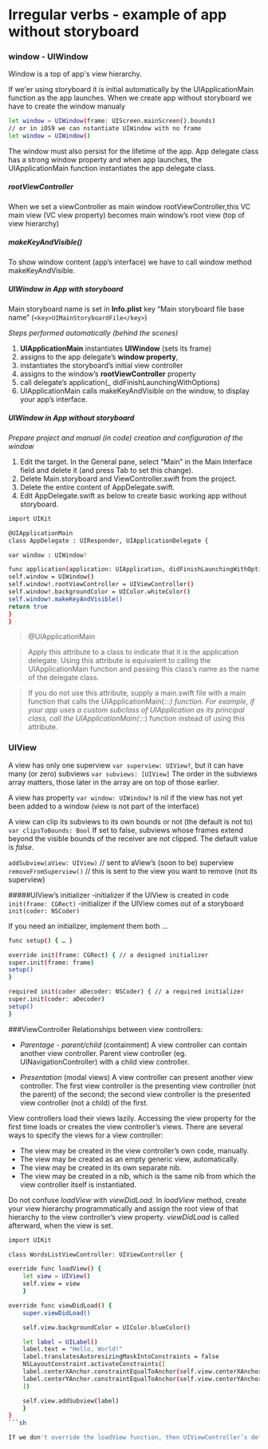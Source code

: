 # Irregular verbs - example of app without storyboard

### window - UIWindow
Window is a top of app's view hierarchy.

If we'er using storyboard it is initial automatically by the UIApplicationMain function as the app launches.
When we create app without storyboard we have to create the window manualy

```sh
let window = UIWindow(frame: UIScreen.mainScreen().bounds)
// or in iOS9 we can nstantiate UIWindow with no frame
let window = UIWindow()
```
The window must also persist for the lifetime of the app. App delegate class has a strong window property and when app launches,
the UIApplicationMain function instantiates the app delegate class.

##### rootViewController
When we set a viewController as main window rootViewController,this VC main view (VC view property) becomes main window’s root view (top of view hierarchy)

##### makeKeyAndVisible()
To show window content (app’s interface) we have to call window method makeKeyAndVisible.

##### UIWindow in App with storyboard
Main storyboard name is set in **Info.plist** key “Main storyboard file base name” (```<key>UIMainStoryboardFile</key>```) 

*Steps performed automatically (behind the scenes)*

1. **UIApplicationMain** instantiates **UIWindow** (sets its frame) 
2. assigns to the app delegate’s **window property**, 
3. instantiates the storyboard’s initial view controller
4. assigns to the window’s **rootViewController** property
5. call delegate’s application(_ didFinishLaunchingWithOptions)
6. UIApplicationMain calls makeKeyAndVisible on the window, to display your app’s interface. 

##### UIWindow in App without storyboard
*Prepare project and manual (in code) creation and configuration of the window*

1. Edit the target. In the General pane, select “Main” in the Main Interface field and delete it (and press Tab to set this change).
2. Delete Main.storyboard and ViewController.swift from the project.
3. Delete the entire content of AppDelegate.swift.
4. Edit AppDelegate.swift as below to create basic working app without storyboard.
```sh
import UIKit

@UIApplicationMain
class AppDelegate : UIResponder, UIApplicationDelegate {

var window : UIWindow?

func application(application: UIApplication, didFinishLaunchingWithOptions launchOptions: [NSObject: AnyObject]?) -> Bool {
self.window = UIWindow()
self.window!.rootViewController = UIViewController()
self.window!.backgroundColor = UIColor.whiteColor()
self.window!.makeKeyAndVisible()
return true
}
}
```

>@UIApplicationMain

>Apply this attribute to a class to indicate that it is the application delegate. Using this attribute is equivalent to calling the UIApplicationMain function and passing this class’s name as the name of the delegate class.

>If you do not use this attribute, supply a main.swift file with a main function that calls the UIApplicationMain(_:_:_:) function. For example, if your app uses a custom subclass of UIApplication as its principal class, call the UIApplicationMain(_:_:_:) function instead of using this attribute. 


### UIView
A view has only one superview ```var superview: UIView?```, but it can have many (or zero) subviews ```var subviews: [UIView]``` The order in the subviews array matters, those later in the array are on top of those earlier.

A view has property ```var window: UIWindow?``` is nil if the view has not yet been added to a window (view is not part of the interface)

A view can clip its subviews to its own bounds or not (the default is not to) ```var clipsToBounds: Bool``` If set to false, subviews whose frames extend beyond the visible bounds of the receiver are not clipped. The default value is *false*.

```addSubview(aView: UIView)``` // sent to aView’s (soon to be) superview
```removeFromSuperview()``` // this is sent to the view you want to remove (not its superview)

#####UIView’s initializer
-initializer if the UIView is created in code ```init(frame: CGRect)```
-initializer if the UIView comes out of a storyboard ```init(coder: NSCoder)```

If you need an initializer, implement them both …
```sh
func setup() { … }

override init(frame: CGRect) { // a designed initializer
super.init(frame: frame)
setup()
}

required init(coder aDecoder: NSCoder) { // a required initializer
super.init(coder: aDecoder)
setup()
}
```

###ViewController
Relationships between view controllers:

- *Parentage - parent/child* (containment)
A view controller can contain another view controller. Parent view controller (eg. UINavigationController) with a child view controller.

- *Presentation* (modal views)
A view controller can present another view controller. The first view controller is the presenting view controller (not the parent) of the second; the second view controller is the presented view controller (not a child) of the first.

View controllers load their views lazily. Accessing the view property for the first time loads or creates the view controller’s views. There are several ways to specify the views for a view controller:
- The view may be created in the view controller’s own code, manually.
- The view may be created as an empty generic view, automatically.
- The view may be created in its own separate nib.
- The view may be created in a nib, which is the same nib from which the view controller itself is instantiated.

Do not confuse *loadView* with *viewDidLoad*. 
In *loadView* method, create your view hierarchy programmatically and assign the root view of that hierarchy to the view controller’s view property. *viewDidLoad* is called afterward, when the view is set.

```sh
import UIKit

class WordsListViewController: UIViewController {

override func loadView() {
    let view = UIView()
    self.view = view
    }

override func viewDidLoad() {
    super.viewDidLoad()

    self.view.backgroundColor = UIColor.blueColor()

    let label = UILabel()
    label.text = "Hello, World!"
    label.translatesAutoresizingMaskIntoConstraints = false
    NSLayoutConstraint.activateConstraints([
    label.centerXAnchor.constraintEqualToAnchor(self.view.centerXAnchor),
    label.centerYAnchor.constraintEqualToAnchor(self.view.centerYAnchor),
    ])

    self.view.addSubview(label)
    }
}
```sh

If we don't override the loadView function, then UIViewController’s default implementation of loadView creates a generic UIView object and assigns it to self.view. 